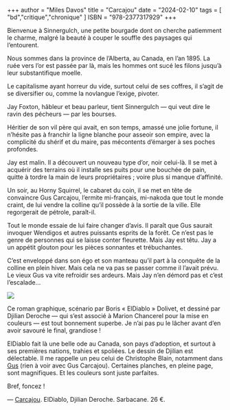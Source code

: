 +++
author = "Miles Davos"
title = "Carcajou"
date = "2024-02-10"
tags = [
    "bd","critique","chronique"
]
ISBN = "978-2377317929"
+++

Bienvenue à Sinnergulch, une petite bourgade dont on cherche patiemment le charme, malgré la beauté à couper le souffle des paysages qui l’entourent.

Nous sommes dans la province de l’Alberta, au Canada, en l’an 1895. La ruée vers l’or est passée par là, mais les hommes ont sucé les filons jusqu’à leur substantifique moelle.

Le capitalisme ayant horreur du vide, surtout celui de ses coffres, il s’agit de se diversifier ou, comme la novlangue l’exige, pivoter.

Jay Foxton, hâbleur et beau parleur, tient Sinnergulch — qui veut dire le ravin des pécheurs — par les bourses.

Héritier de son vil père qui avait, en son temps, amassé une jolie fortune, il n’hésite pas à franchir la ligne blanche pour asseoir son empire, avec la complicité du shérif et du maire, pas mécontents d’émarger à ses poches profondes.

Jay est malin. Il a découvert un nouveau type d’or, noir celui-là. Il se met à acquérir des terrains où il installe ses puits pour une bouchée de pain, quitte à tordre la main de leurs propriétaires ; voire plus si manque d’affinité.

Un soir, au Horny Squirrel, le cabaret du coin, il se met en tête de convaincre Gus Carcajou, l’ermite mi-français, mi-nakoda que tout le monde craint, de lui vendre la colline qu’il possède à la sortie de la ville. Elle regorgerait de pétrole, paraît-il.

Tout le monde essaie de lui faire changer d’avis. Il paraît que Gus saurait invoquer Wendigos et autres puissants esprits de la forêt. Ce n’est pas le genre de personnes qui se laisse conter fleurette. Mais Jay est têtu. Jay a un appétit glouton pour les pièces sonnantes et trébuchantes. 

C’est enveloppé dans son égo et son manteau qu’il part à la conquête de la colline en plein hiver. Mais cela ne va pas se passer comme il l’avait prévu. Le vieux Gus va vite refroidir ses ardeurs. Mais Jay n’en démord pas et c’est l’escalade…

![](/images/carcajou.jpeg)

Ce roman graphique, scénario par Boris « ElDiablo » Dolivet, et dessiné par Djilian Deroche — qui s’est associé à Marion Chancerel pour la mise en couleurs — est tout bonnement superbe. Je n’ai pas pu le lâcher avant d’en avoir savouré le final, grandiose !

ElDiablo fait là une belle ode au Canada, son pays d’adoption, et surtout à ses premières nations, trahies et spoliées. Le dessin de Djilian est délectable. Il me rappelle un peu celui de Christophe Blain, notamment dans [Gus](https://www.dargaud.com/bd/gus) (rien à voir avec Gus Carcajou). Certaines planches, en pleine page, sont magnifiques. Et  les couleurs sont juste parfaites.

Bref, foncez !

—
[Carcajou](https://editions-sarbacane.com/bd/carcajou). ElDiablo, Djilian Deroche. Sarbacane. 26 €.
